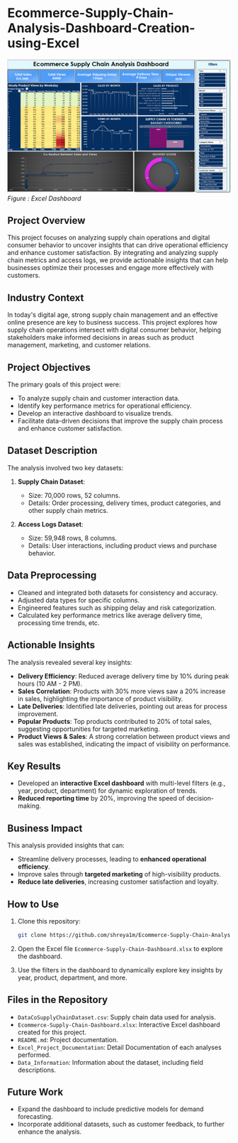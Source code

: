 # Ecommerce-Supply-Chain-Analysis-Dashboard-Creation-using-Excel
![Excel Dashboard](Excel_Dashboard.png)
*Figure : Excel Dashboard*


## Project Overview

This project focuses on analyzing supply chain operations and digital consumer behavior to uncover insights that can drive operational efficiency and enhance customer satisfaction. By integrating and analyzing supply chain metrics and access logs, we provide actionable insights that can help businesses optimize their processes and engage more effectively with customers.

## Industry Context

In today's digital age, strong supply chain management and an effective online presence are key to business success. This project explores how supply chain operations intersect with digital consumer behavior, helping stakeholders make informed decisions in areas such as product management, marketing, and customer relations.

## Project Objectives

The primary goals of this project were:
- To analyze supply chain and customer interaction data.
- Identify key performance metrics for operational efficiency.
- Develop an interactive dashboard to visualize trends.
- Facilitate data-driven decisions that improve the supply chain process and enhance customer satisfaction.

## Dataset Description

The analysis involved two key datasets:
1. **Supply Chain Dataset**: 
   - Size: 70,000 rows, 52 columns.
   - Details: Order processing, delivery times, product categories, and other supply chain metrics.
   
2. **Access Logs Dataset**:
   - Size: 59,948 rows, 8 columns.
   - Details: User interactions, including product views and purchase behavior.

## Data Preprocessing

- Cleaned and integrated both datasets for consistency and accuracy.
- Adjusted data types for specific columns.
- Engineered features such as shipping delay and risk categorization.
- Calculated key performance metrics like average delivery time, processing time trends, etc.

## Actionable Insights

The analysis revealed several key insights:
- **Delivery Efficiency**: Reduced average delivery time by 10% during peak hours (10 AM - 2 PM).
- **Sales Correlation**: Products with 30% more views saw a 20% increase in sales, highlighting the importance of product visibility.
- **Late Deliveries**: Identified late deliveries, pointing out areas for process improvement.
- **Popular Products**: Top products contributed to 20% of total sales, suggesting opportunities for targeted marketing.
- **Product Views & Sales**: A strong correlation between product views and sales was established, indicating the impact of visibility on performance.

## Key Results

- Developed an **interactive Excel dashboard** with multi-level filters (e.g., year, product, department) for dynamic exploration of trends.
- **Reduced reporting time** by 20%, improving the speed of decision-making.

## Business Impact

This analysis provided insights that can:
- Streamline delivery processes, leading to **enhanced operational efficiency**.
- Improve sales through **targeted marketing** of high-visibility products.
- **Reduce late deliveries**, increasing customer satisfaction and loyalty.

## How to Use

1. Clone this repository:
    ```bash
    git clone https://github.com/shreya1m/Ecommerce-Supply-Chain-Analysis-Dashboard-Creation-using-Excel.git
    ```

2. Open the Excel file `Ecommerce-Supply-Chain-Dashboard.xlsx` to explore the dashboard.

3. Use the filters in the dashboard to dynamically explore key insights by year, product, department, and more.

## Files in the Repository

- `DataCoSupplyChainDataset.csv`: Supply chain data used for analysis.
- `Ecommerce-Supply-Chain-Dashboard.xlsx`: Interactive Excel dashboard created for this project.
- `README.md`: Project documentation.
- `Excel_Project_Documentation`: Detail Documentation of each analyses performed.
- `Data_Information`: Information about the dataset, including field descriptions.
## Future Work

- Expand the dashboard to include predictive models for demand forecasting.
- Incorporate additional datasets, such as customer feedback, to further enhance the analysis.



